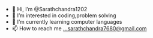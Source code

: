 - 👋 Hi, I’m @Sarathchandra1202
- 👀 I’m interested in coding,problem solving
- 🌱 I’m currently learning computer languages
- 📫 How to reach me ...sarathchandra7680@gmail.com

<!---
Sarathchandra1202/Sarathchandra1202 is a ✨ special ✨ repository because its `README.md` (this file) appears on your GitHub profile.
You can click the Preview link to take a look at your changes.
--->
